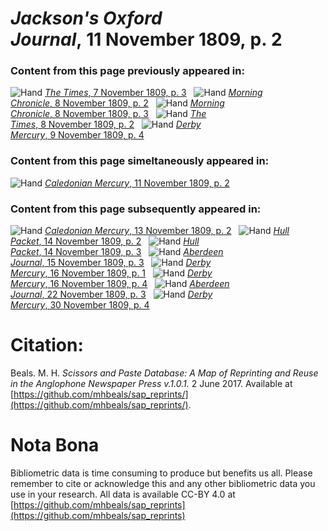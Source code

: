# *Jackson's Oxford Journal*, 11 November 1809, p. 2  
  
### Content from this page previously appeared in:  
![Hand](http://scissorsandpaste.net/wp-content/uploads/2017/06/smallhandpointer.png) [*The Times*, 7 November 1809, p. 3](https://mhbeals.github.io/sap_html/The-Times/The-Times-7-November-1809-p-3)  
![Hand](http://scissorsandpaste.net/wp-content/uploads/2017/06/smallhandpointer.png) [*Morning Chronicle*, 8 November 1809, p. 2](https://mhbeals.github.io/sap_html/Morning-Chronicle/Morning-Chronicle-8-November-1809-p-2)  
![Hand](http://scissorsandpaste.net/wp-content/uploads/2017/06/smallhandpointer.png) [*Morning Chronicle*, 8 November 1809, p. 3](https://mhbeals.github.io/sap_html/Morning-Chronicle/Morning-Chronicle-8-November-1809-p-3)  
![Hand](http://scissorsandpaste.net/wp-content/uploads/2017/06/smallhandpointer.png) [*The Times*, 8 November 1809, p. 2](https://mhbeals.github.io/sap_html/The-Times/The-Times-8-November-1809-p-2)  
![Hand](http://scissorsandpaste.net/wp-content/uploads/2017/06/smallhandpointer.png) [*Derby Mercury*, 9 November 1809, p. 4](https://mhbeals.github.io/sap_html/Derby-Mercury/Derby-Mercury-9-November-1809-p-4)  
  
### Content from this page simeltaneously appeared in:  
![Hand](http://scissorsandpaste.net/wp-content/uploads/2017/06/smallhandpointer.png) [*Caledonian Mercury*, 11 November 1809, p. 2](https://mhbeals.github.io/sap_html/Caledonian-Mercury/Caledonian-Mercury-11-November-1809-p-2)  
  
### Content from this page subsequently appeared in:  
![Hand](http://scissorsandpaste.net/wp-content/uploads/2017/06/smallhandpointer.png) [*Caledonian Mercury*, 13 November 1809, p. 2](https://mhbeals.github.io/sap_html/Caledonian-Mercury/Caledonian-Mercury-13-November-1809-p-2)  
![Hand](http://scissorsandpaste.net/wp-content/uploads/2017/06/smallhandpointer.png) [*Hull Packet*, 14 November 1809, p. 2](https://mhbeals.github.io/sap_html/Hull-Packet/Hull-Packet-14-November-1809-p-2)  
![Hand](http://scissorsandpaste.net/wp-content/uploads/2017/06/smallhandpointer.png) [*Hull Packet*, 14 November 1809, p. 3](https://mhbeals.github.io/sap_html/Hull-Packet/Hull-Packet-14-November-1809-p-3)  
![Hand](http://scissorsandpaste.net/wp-content/uploads/2017/06/smallhandpointer.png) [*Aberdeen Journal*, 15 November 1809, p. 3](https://mhbeals.github.io/sap_html/Aberdeen-Journal/Aberdeen-Journal-15-November-1809-p-3)  
![Hand](http://scissorsandpaste.net/wp-content/uploads/2017/06/smallhandpointer.png) [*Derby Mercury*, 16 November 1809, p. 1](https://mhbeals.github.io/sap_html/Derby-Mercury/Derby-Mercury-16-November-1809-p-1)  
![Hand](http://scissorsandpaste.net/wp-content/uploads/2017/06/smallhandpointer.png) [*Derby Mercury*, 16 November 1809, p. 4](https://mhbeals.github.io/sap_html/Derby-Mercury/Derby-Mercury-16-November-1809-p-4)  
![Hand](http://scissorsandpaste.net/wp-content/uploads/2017/06/smallhandpointer.png) [*Aberdeen Journal*, 22 November 1809, p. 3](https://mhbeals.github.io/sap_html/Aberdeen-Journal/Aberdeen-Journal-22-November-1809-p-3)  
![Hand](http://scissorsandpaste.net/wp-content/uploads/2017/06/smallhandpointer.png) [*Derby Mercury*, 30 November 1809, p. 4](https://mhbeals.github.io/sap_html/Derby-Mercury/Derby-Mercury-30-November-1809-p-4)  


# Citation: 

Beals. M. H. *Scissors and Paste Database: A Map of Reprinting and Reuse in the Anglophone Newspaper Press v.1.0.1.* 2 June 2017. Available at [https://github.com/mhbeals/sap_reprints/](https://github.com/mhbeals/sap_reprints/). 

# Nota Bona

Bibliometric data is time consuming to produce but benefits us all. Please remember to cite or acknowledge this and any other bibliometric data you use in your research. All data is available CC-BY 4.0 at [https://github.com/mhbeals/sap_reprints](https://github.com/mhbeals/sap_reprints)